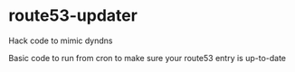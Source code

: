 # route53-updater
Hack code to mimic dyndns 

Basic code to run from cron to make sure your route53 entry is up-to-date

